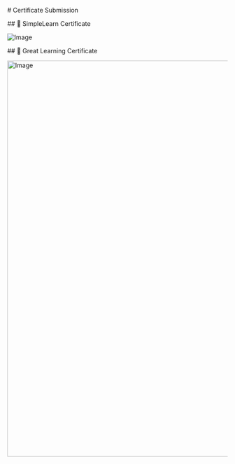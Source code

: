 \# Certificate Submission



\## 📄 SimpleLearn Certificate

![Image](https://github.com/user-attachments/assets/3a3e3f26-fd04-456d-baf2-a6d6f3786259)



\## 📄 Great Learning Certificate

<img width="1919" height="904" alt="Image" src="https://github.com/user-attachments/assets/48a658fb-19c0-438c-b894-635144b7a48e" />



